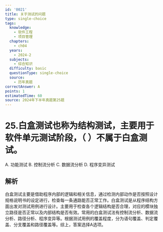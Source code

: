 ```yaml
---
id: '0021'
title: 关于测试的问题
type: single-choice
tags:
  knowledge:
    - 软件工程
    - 项目管理
  chapters:
    - ch04
  years:
    - 2024-2
  subjects:
    - 综合知识
  difficulty: basic
  questionType: single-choice
  source:
    - 历年真题
correctAnswer: A
points: 1
estimatedTime: 60
source: 2024年下半年真题第25题
---
```

# 25.白盒测试也称为结构测试，主要用于软件单元测试阶段，（ ）不属于白盒测试。

A. 功能测试
B. 控制流分析
C. 数据流分析
D. 程序变异测试

## 解析

白盒测试主要是借助程序内部的逻辑和相关信息，通过检测内部动作是否按照设计规格说明书的设定进行，检查每一条通路能否正常工作。白盒测试是从程序结构方面出发对测试用例进行设计。主要用于检查各个逻辑结构是否合理，对应的模块独立路径是否正常以及内部结构是否有效。常用的白盒测试法有控制流分析、数据流分析、路径分析、程序变异等。根据测试用例的覆盖程度，分为语句覆盖、判定覆盖、分支覆盖和路径覆盖等。综上，答案选择A选项。
